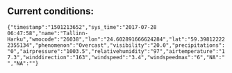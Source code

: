 ## Current conditions: 
 ``` {"timestamp":"1501213652","sys_time":"2017-07-28 06:47:58","name":"Tallinn-Harku","wmocode":"26038","lon":"24.602891666624284","lat":"59.398122222355134","phenomenon":"Overcast","visibility":"20.0","precipitations":"0","airpressure":"1003.5","relativehumidity":"97","airtemperature":"17.3","winddirection":"163","windspeed":"3.4","windspeedmax":"6","NA":"","NA":""} ```
